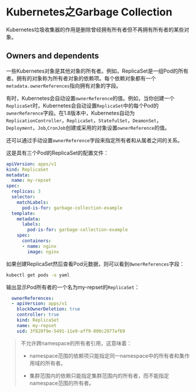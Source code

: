 # Kubernetes之Garbage Collection

Kubernetes垃圾收集器的作用是删除曾经拥有所有者但不再拥有所有者的某些对象。

## Owners and dependents

一些Kubernetes对象是其他对象的所有者。例如，ReplicaSet是一组Pod的所有者。拥有的对象称为所有者对象的依赖项。每个依赖对象都有一个`metadata.ownerReferences`指向拥有对象的字段。

有时，Kubernetes会自动设置`ownerReference`的值。例如，当你创建一个`ReplicaSet`时，Kubernetes会自动设置`ReplicaSet`中的每个Pod的`ownerReference`字段。在1.8版本中，Kubernetes自动为`ReplicationController`，`ReplicaSet`，`StatefulSet`，`DeamonSet`，`Deployment`，`Job`,`CronJob`创建或采用的对象设置`ownerReference`的值。

还可以通过手动设置`ownerReference`字段来指定所有者和从属者之间的关系。

这是具有三个Pod的ReplicaSet的配置文件：

```yaml
apiVersion: apps/v1
kind: ReplicaSet
metadata:
  name: my-repset
spec:
  replicas: 3
  selector: 
    matchLabels:
      pod-is-for: garbage-collection-example
  template:
    metadata:
      labels:
        pod-is-for: garbage-collection-example
    spec:
      containers:
      - name: nginx
        image: nginx
```

如果创建ReplicaSet然后查看Pod元数据，则可以看到`OwnerReferences`字段：

```bash
kubectl get pods -o yaml
```

输出显示Pod所有者的一个名为my-repset的`ReplicaSet`：

```yaml
  ownerReferences:
  - apiVersion: apps/v1
    blockOwnerDeletion: true
    controller: true
    kind: ReplicaSet
    name: my-repset
    uid: 3f820f9e-5491-11e9-aff9-000c2977af69
```

> 不允许跨namespace的所有者引用，这意味着：
>
> - namespace范围的依赖项只能指定同一namespace中的所有者和集作用域的所有者。
>
> - 集群范围内的依赖只能指定集群范围内的所有者，而不能指定namespace范围的所有者。



